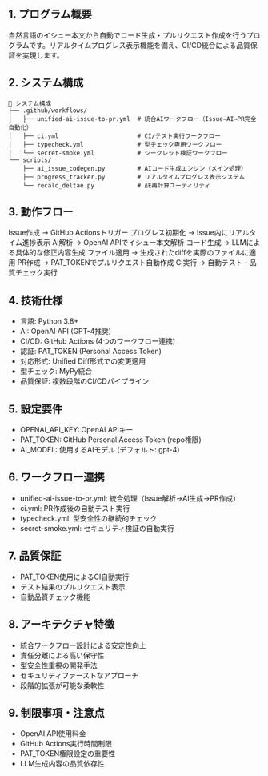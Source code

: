 
## 1. プログラム概要
自然言語のイシュー本文から自動でコード生成・プルリクエスト作成を行うプログラムです。リアルタイムプログレス表示機能を備え、CI/CD統合による品質保証を実現します。

## 2. システム構成
```
📁 システム構成
├── .github/workflows/
│   ├── unified-ai-issue-to-pr.yml  # 統合AIワークフロー（Issue→AI→PR完全自動化）
│   ├── ci.yml                      # CI/テスト実行ワークフロー
│   ├── typecheck.yml               # 型チェック専用ワークフロー
│   └── secret-smoke.yml            # シークレット検証ワークフロー
└── scripts/
    ├── ai_issue_codegen.py         # AIコード生成エンジン（メイン処理）
    ├── progress_tracker.py         # リアルタイムプログレス表示システム
    └── recalc_deltae.py            # ΔE再計算ユーティリティ
```

## 3. 動作フロー
Issue作成 → GitHub Actionsトリガー
プログレス初期化 → Issue内にリアルタイム進捗表示
AI解析 → OpenAI APIでイシュー本文解析
コード生成 → LLMによる具体的な修正内容生成
ファイル適用 → 生成されたdiffを実際のファイルに適用
PR作成 → PAT_TOKENでプルリクエスト自動作成
CI実行 → 自動テスト・品質チェック実行

## 4. 技術仕様
- 言語: Python 3.8+
- AI: OpenAI API (GPT-4推奨)
- CI/CD: GitHub Actions (4つのワークフロー連携)
- 認証: PAT_TOKEN (Personal Access Token)
- 対応形式: Unified Diff形式での変更適用
- 型チェック: MyPy統合
- 品質保証: 複数段階のCI/CDパイプライン

## 5. 設定要件
- OPENAI_API_KEY: OpenAI APIキー
- PAT_TOKEN: GitHub Personal Access Token (repo権限)
- AI_MODEL: 使用するAIモデル (デフォルト: gpt-4)

## 6. ワークフロー連携
- unified-ai-issue-to-pr.yml: 統合処理（Issue解析→AI生成→PR作成）
- ci.yml: PR作成後の自動テスト実行
- typecheck.yml: 型安全性の継続的チェック
- secret-smoke.yml: セキュリティ検証の自動実行

## 7. 品質保証
- PAT_TOKEN使用によるCI自動実行
- テスト結果のプルリクエスト表示
- 自動品質チェック機能

## 8. アーキテクチャ特徴
- 統合ワークフロー設計による安定性向上
- 責任分離による高い保守性
- 型安全性重視の開発手法
- セキュリティファーストなアプローチ
- 段階的拡張が可能な柔軟性

## 9. 制限事項・注意点
- OpenAI API使用料金
- GitHub Actions実行時間制限
- PAT_TOKEN権限設定の重要性
- LLM生成内容の品質依存性
